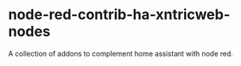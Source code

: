 # node-red-contrib-ha-xntricweb-nodes
A collection of addons to complement home assistant with node red.
